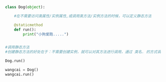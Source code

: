 
<BlogInfo title="16.静态方法" author="白日梦想猿" pv=0 read_times=0 pre_cost_time=0分11秒 category="面向对象的特性" tag_list="['面向对象的特性']" create_time="2020.03.09 15:15:44" update_time="2020.08.13 16:12:50" />

```python
class Dog(object):

    #在不需要访问类属性/实例属性,或调用类方法/实例方法的时候，可以定义静态方法

    @staticmethod
    def run():
        print("小狗爱跑.....")


#调用静态方法
#创建静态方法的好处在于：不需要创建实例，就可以对其方法进行调用，通过 类名. 的方式调用

Dog.run()

wangcai = Dog()
wangcai.run()
```
